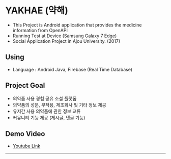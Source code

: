 # YAKHAE (약해)
- This Project is Android application that provides the medicine information from OpenAPI
- Running Test at Device (Samsung Galaxy 7 Edge)
- Social Application Project in Ajou University. (2017)

## Using
- Language : Android Java, Firebase (Real Time Database)

## Project Goal
- 의약품 사용 경험 공유 소셜 플랫폼
- 의약품의 성분, 부작용, 제조회사 및 기타 정보 제공
- 유저간 사용 의약품에 관한 정보 교류
- 커뮤니티 기능 제공 (게시글, 댓글 기능)

## Demo Video
- [Youtube Link](https://www.youtube.com/watch?v=LXV1cdcZ5gA)

***
